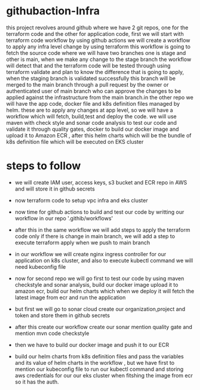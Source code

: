 # githubaction-Infra
this project revolves around github where we have 2 git repos, one for the terraform code and the other for application code,
first we will start with terraform code workflow by using github actions we will create a workflow to apply any infra level change by using terraform this workflow is going to fetch the source code where we will have two branches one is stage and other is main, when we make any change to the stage branch the workflow will detect that and the terraform code will be tested through using terraform validate and plan to know the difference that is going to apply, when the staging branch is validated successfully this branch will be merged to the main branch through a pull request by the owner or authenticated user of main branch who can approve the changes to be applied against the infrastructure from the main branch.in the other repo we will have the app code, docker file and k8s definition files managed by helm. these are to apply any changes at app level, so we will have a workflow which will fetch, build,test and deploy the code. we will use maven with check style and sonar code analysis to test our code and validate it through quality gates, docker to build our docker image and upload it to Amazon ECR , after this helm charts which will be the bundle of k8s definition file which will be executed on EKS cluster

# steps to follow
- we will create IAM user, access keys, s3 bucket and ECR repo in AWS and will store it in github secrets

- now terraform code to setup vpc infra and eks cluster

- now time for github actions  to build and test our code by writting our workflow in our repo '.githib/workflows'

- after this in the same workflow we will add steps to apply the terraform code only if there is change in main branch, we will add a step to execute terraform apply when we push to main branch

- in our workflow we will create nginx ingress controller for our application on k8s cluster, and also to execute kubectl command we will need kubeconfig file  

- now for second repo we will go first to test our code by using maven checkstyle and sonar analysis, build our docker image upload it to amazon ecr, build our helm charts which when we deploy it will 
  fetch the latest image from ecr and run the application 

- but first we will go to sonar cloud create our organization,project and token and store them in github secrets

- after this create our workflow create our sonar mention quality gate and mention mvn code checkstyle

- then we have to build our docker image and push it to our ECR

- build our helm charts from k8s definition files and pass the variables and its value of helm charts in the workflow , but we have first to mention our kubeconfig file to run our kubectl command and 
  storing aws credentials for our our eks cluster when fitshing the image from ecr so it has the auth.
